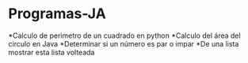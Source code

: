 # Programas-JA
*Calculo de perimetro de un cuadrado en python
*Calculo del área del circulo en Java
*Determinar si un número es par o impar
*De una lista mostrar esta lista volteada 

